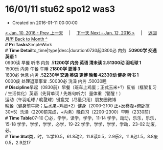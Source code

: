# 16/01/11 stu62 spo12 was3

* Created on 2016-01-11 00:00:00

[&lt; Jan. 10, 2016 - Prev 上一天](d10.md)     \|     [下一天 Next - Jan. 12, 2016 &gt;](d12.md)     \|     [返回月历 Back to Month ^](index.md)   
**\# Pri Tasks**SimpleWork  
**\# Time Detail**to\_time\|type\|desc\|duration0730起0800必 内务 .5**0900学 交通 英语 1**  
0930读 早餐 听书 内务 .5**1200学 内务 英语 清未读 2.51300动 羽毛球 1**  
1500乐 内务 午餐 午睡 2**1800学 更博 3**  
1830必 休息 内务 .5**2230学 交通 英语 更博 晚餐 42330动 健身 听书 1**  
0000废 处理退票事宜 .50030必 洗澡 内务 .50030睡  
**\# Discipline**早起（0830前）早餐（班车上鸡蛋；正式玉米+?）反省（框架复习 / 生活优化）英语（先背单词 / 先炼句听力）量体重（警醒！）  
运动（午羽毛球 / 晚毽球）键盘党（尽量只用）朋友圈微博  
晚餐（健身前牛奶；后水果+鸡蛋\*2）健身（2000-2100 正+反卷腹+俯卧撑 30\*5）洗澡（2200前完成，+内务）晚自习（2200-2300）早睡（2330前）  
**\# Time Table**07-10 〇必，学学，读学，学学，11-14 学学，动动，乐乐，乐乐，15-18 学学，学学，学学，必学，19-22 学学，学学，学学，学动，23-02 动废，必。  
**\# Time Stat**类，时，%学10.5，61.8动2，11.8读0.5，2.9乐2，11.8必1.5，8.8废0.5，2.9总17

